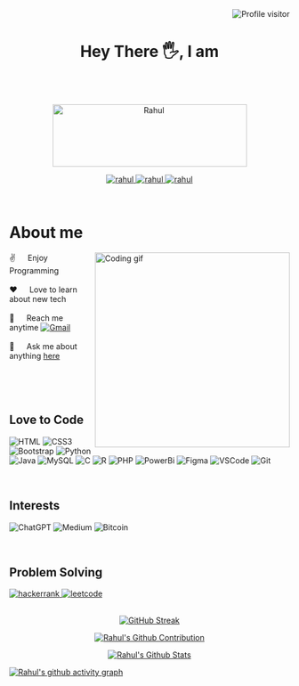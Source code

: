 <a href="https://komarev.com/ghpvc/?username=r-r-7">
  <img align="right" src="https://komarev.com/ghpvc/?username=r-r-7&style=for-the-badge" alt="Profile visitor" />
</a>
<br />

<h1 align="center">
    Hey There 🖐️, I am
</h1>
<br/>
<br/>

<p align="center">
  <a><img src="https://images.cooltext.com/5679234.png" width="349" height="112" alt="Rahul" /></a>
</p>

<p align="center">
<a href="https://linkedin.com/in/rahulradhesh" target="_blank">
  <img src="https://img.shields.io/badge/LinkedIn-0077B5?style=for-the-badge&logo=linkedin&logoColor=white" alt="rahul" />
 </a>
 <a href="https://instagram.com/_r.r16_" target="_blank">
  <img src="https://img.shields.io/badge/Instagram-fe4164?style=for-the-badge&logo=instagram&logoColor=white" alt="rahul" />
 </a>
 <a href="https://twitter.com/_rr_16_" target="_blank">
  <img src="https://img.shields.io/badge/Twitter-%231DA1F2.svg?style=for-the-badge&logo=Twitter&logoColor=white" alt="rahul" />
 </a>
</p>
<br />

# About me
 
<p>
 <img align="right" width="350" src="https://user-images.githubusercontent.com/74038190/238353480-219bcc70-f5dc-466b-9a60-29653d8e8433.gif" alt="Coding gif" />
  
 ✌️ &emsp; Enjoy Programming <br/><br/>
 ❤️ &emsp; Love to learn about new tech<br/><br/>
 📧 &emsp; Reach me anytime <a href="https://rahulradhesha@gmail.com" target="_blank"><img src="https://img.shields.io/badge/Gmail-D14836?style=for-the-badge&logo=gmail&logoColor=white" alt="Gmail" /></a><br/><br/>
 💬 &emsp; Ask me about anything [here](https://github.com/r-r-7/r-r-7/issues)

</p>

<br/>
<br/>
<br/>

## Love to Code

![HTML](https://img.shields.io/badge/HTML5-E34F26?style=for-the-badge&logo=html5&logoColor=white)
![CSS3](https://img.shields.io/badge/CSS3-1572B6?style=for-the-badge&logo=css3&logoColor=white)
![Bootstrap](https://img.shields.io/badge/Bootstrap-563D7C?style=for-the-badge&logo=bootstrap&logoColor=white)
![Python](https://img.shields.io/badge/python-3670A0?style=for-the-badge&logo=python&logoColor=ffdd54)
![Java](https://img.shields.io/badge/java-%23ED8B00.svg?style=for-the-badge&logo=openjdk&logoColor=white)
![MySQL](https://img.shields.io/badge/mysql-%2300f.svg?style=for-the-badge&logo=mysql&logoColor=white)
![C](https://img.shields.io/badge/c-%2300599C.svg?style=for-the-badge&logo=c&logoColor=white)
![R](https://img.shields.io/badge/r-%23276DC3.svg?style=for-the-badge&logo=r&logoColor=white)
![PHP](https://img.shields.io/badge/php-%23777BB4.svg?style=for-the-badge&logo=php&logoColor=white)
![PowerBi](https://img.shields.io/badge/power_bi-F2C811?style=for-the-badge&logo=powerbi&logoColor=black)
![Figma](https://img.shields.io/badge/figma-%23F24E1E.svg?style=for-the-badge&logo=figma&logoColor=white)
![VSCode](https://img.shields.io/badge/Visual_Studio-0078d7?style=for-the-badge&logo=visual%20studio&logoColor=white)
![Git](https://img.shields.io/badge/Git-F05032?style=for-the-badge&logo=git&logoColor=white)

<br/>

## Interests

![ChatGPT](https://img.shields.io/badge/chatGPT-74aa9c?style=for-the-badge&logo=openai&logoColor=white)
![Medium](https://img.shields.io/badge/Medium-12100E?style=for-the-badge&logo=medium&logoColor=white)
![Bitcoin](https://img.shields.io/badge/Bitcoin-000?style=for-the-badge&logo=bitcoin&logoColor=white)

<br/>

## Problem Solving

<a href="https://www.hackerrank.com/profile/rahulradhesha">
  <img src="https://img.shields.io/badge/-Hackerrank-2EC866?style=for-the-badge&logo=HackerRank&logoColor=white" alt="hackerrank" />
</a>

<a href="https://leetcode.com/rahulradhesha/">
 <img src="https://img.shields.io/badge/LeetCode-000000?style=for-the-badge&logo=LeetCode&logoColor=#d16c06" alt="leetcode"/>
</a>

<br/>
<br/>

<p align="center">
  <a href="https://github.com/r-r-7">
    <img src="https://streak-stats.demolab.com?user=r-r-7&theme=radical" alt="GitHub Streak"/>
  </a>
</p>

<p align="center">
  <a href="https://github.com/r-r-7">
    <img src="http://github-profile-summary-cards.vercel.app/api/cards/profile-details?username=r-r-7&theme=radical" alt="Rahul's Github Contribution"  />
  </a>
</p>

<p align="center"> 
    <a href="https://github.com/r-r-7"><img alt="Rahul's Github Stats" src="http://github-profile-summary-cards.vercel.app/api/cards/repos-per-language?username=r-r-7&theme=radical"/></a>
    <a href="http://github-profile-summary-cards.vercel.app/api/cards/repos-per-language?username=r-r-7&theme=radical"></a>
</p>

[![Rahul's github activity graph](https://github-readme-activity-graph.vercel.app/graph?username=r-r-7&theme=github-compact)](https://github.com/r-r-7/github-readme-activity-graph)
